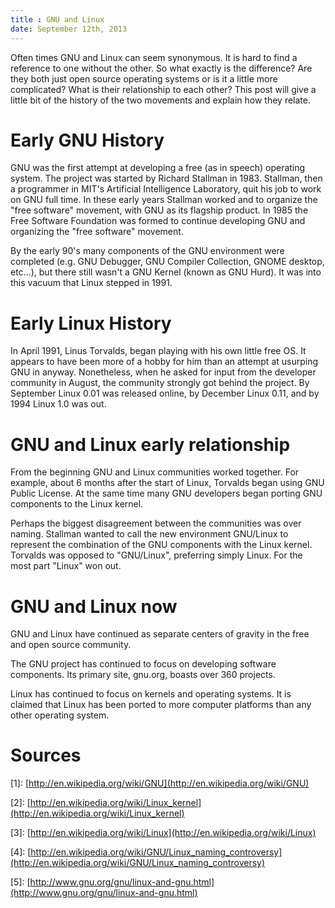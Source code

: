 ```yaml
---
title : GNU and Linux
date: September 12th, 2013
---
```

Often times GNU and Linux can seem synonymous. It is hard to find a reference to one without the other. So what exactly is the difference? Are they both just open source operating systems or is it a little more complicated? What is their relationship to each other? This post will give a little bit of the history of the two movements and explain how they relate.

# Early GNU History #

GNU was the first attempt at developing a free (as in speech) operating system. The project was started by Richard Stallman in 1983. Stallman, then a programmer in MIT's Artificial Intelligence Laboratory, quit his job to work on GNU full time. In these early years Stallman worked and to organize the "free software" movement, with GNU as its flagship product. In 1985 the Free Software Foundation was formed to continue developing GNU and organizing the "free software" movement.

By the early 90's many components of the GNU environment were completed (e.g. GNU Debugger, GNU Compiler Collection, GNOME desktop, etc...), but there still wasn't a GNU Kernel (known as GNU Hurd). It was into this vacuum that Linux stepped in 1991.

# Early Linux History #

In April 1991, Linus Torvalds, began playing with his own little free OS. It appears to have been more of a hobby for him than an attempt at usurping GNU in anyway. Nonetheless, when he asked for input from the developer community in August, the community strongly got behind the project. By September Linux 0.01 was released online, by December Linux 0.11, and by 1994 Linux 1.0 was out.

# GNU and Linux early relationship #

From the beginning GNU and Linux communities worked together. For example, about 6 months after the start of Linux, Torvalds began using GNU Public License. At the same time many GNU developers began porting GNU components to the Linux kernel.

Perhaps the biggest disagreement between the communities was over naming. Stallman wanted to call the new environment GNU/Linux to represent the combination of the GNU components with the Linux kernel. Torvalds was opposed to "GNU/Linux", preferring simply Linux.  For the most part "Linux" won out.

# GNU and Linux now #

GNU and Linux have continued as separate centers of gravity in the free and open source community.

The GNU project has continued to focus on developing software components. Its primary site, gnu.org, boasts over 360 projects.

Linux has continued to focus on kernels and operating systems. It is claimed that Linux has been ported to more computer platforms than any other operating system.

# Sources

\[1\]: [http://en.wikipedia.org/wiki/GNU](http://en.wikipedia.org/wiki/GNU)

\[2\]: [http://en.wikipedia.org/wiki/Linux_kernel](http://en.wikipedia.org/wiki/Linux_kernel)

\[3\]: [http://en.wikipedia.org/wiki/Linux](http://en.wikipedia.org/wiki/Linux)

\[4\]: [http://en.wikipedia.org/wiki/GNU/Linux_naming_controversy](http://en.wikipedia.org/wiki/GNU/Linux_naming_controversy)

\[5\]: [http://www.gnu.org/gnu/linux-and-gnu.html](http://www.gnu.org/gnu/linux-and-gnu.html)
